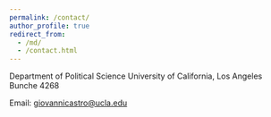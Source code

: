 ```yaml
---
permalink: /contact/
author_profile: true
redirect_from: 
  - /md/
  - /contact.html
---
```


Department of Political Science
University of California, Los Angeles
Bunche 4268

Email: giovannicastro@ucla.edu

